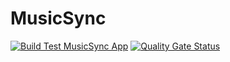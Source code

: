 # MusicSync
[![Build Test MusicSync App](https://github.com/Clic22/MusicSync/actions/workflows/build-test.yml/badge.svg)](https://github.com/Clic22/MusicSync/actions/workflows/build-test.yml)
[![Quality Gate Status](https://sonarcloud.io/api/project_badges/measure?project=Clic22_MusicSync&metric=alert_status)](https://sonarcloud.io/summary/new_code?id=Clic22_MusicSync)
